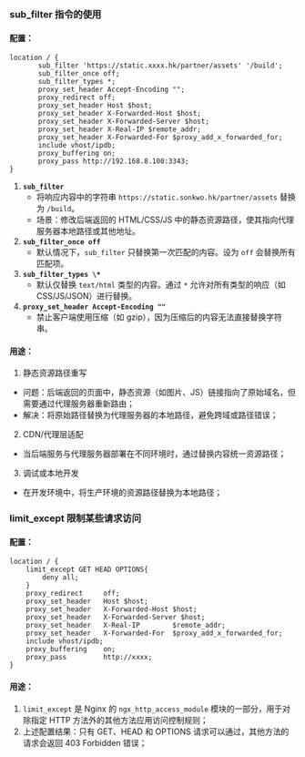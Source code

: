 ### sub_filter 指令的使用

#### 配置：

 ```nginx
location / {
        sub_filter 'https://static.xxxx.hk/partner/assets' '/build';
        sub_filter_once off;
        sub_filter_types *;
        proxy_set_header Accept-Encoding "";
        proxy_redirect off;
        proxy_set_header Host $host;
        proxy_set_header X-Forwarded-Host $host;
        proxy_set_header X-Forwarded-Server $host;
        proxy_set_header X-Real-IP $remote_addr;
        proxy_set_header X-Forwarded-For $proxy_add_x_forwarded_for;
        include vhost/ipdb;
        proxy_buffering on;
        proxy_pass http://192.168.8.100:3343;
}
 ```

1. **`sub_filter`**
   - 将响应内容中的字符串 `https://static.sonkwo.hk/partner/assets` 替换为 `/build`。
   - 场景：修改后端返回的 HTML/CSS/JS 中的静态资源路径，使其指向代理服务器本地路径或其他地址。
2. **`sub_filter_once off`**
   - 默认情况下，`sub_filter` 只替换第一次匹配的内容。设为 `off` 会替换所有匹配项。
3. **`sub_filter_types \*`**
   - 默认仅替换 `text/html` 类型的内容。通过 `*` 允许对所有类型的响应（如 CSS/JS/JSON）进行替换。
4. **`proxy_set_header Accept-Encoding ""`**
   - 禁止客户端使用压缩（如 gzip），因为压缩后的内容无法直接替换字符串。

#### 用途：

1. 静态资源路径重写

- 问题：后端返回的页面中，静态资源（如图片、JS）链接指向了原始域名，但需要通过代理服务器重新路由；
- 解决：将原始路径替换为代理服务器的本地路径，避免跨域或路径错误；

2. CDN/代理层适配

- 当后端服务与代理服务器部署在不同环境时，通过替换内容统一资源路径；

3. 调试或本地开发

- 在开发环境中，将生产环境的资源路径替换为本地路径；



### limit_except 限制某些请求访问

#### 配置：

```nginx
location / {
    limit_except GET HEAD OPTIONS{
        deny all;
    }
    proxy_redirect     off;
    proxy_set_header   Host $host;
    proxy_set_header   X-Forwarded-Host $host;
    proxy_set_header   X-Forwarded-Server $host;
    proxy_set_header   X-Real-IP        $remote_addr;
    proxy_set_header   X-Forwarded-For  $proxy_add_x_forwarded_for;
    include vhost/ipdb;
    proxy_buffering    on;
    proxy_pass         http://xxxx;
}
```

#### 用途：

1. `limit_except` 是 Nginx 的 `ngx_http_access_module` 模块的一部分，用于对除指定 HTTP 方法外的其他方法应用访问控制规则；
2. 上述配置结果：只有 GET、HEAD 和 OPTIONS 请求可以通过，其他方法的请求会返回 403 Forbidden 错误；

